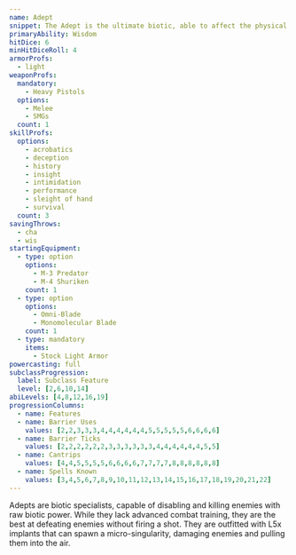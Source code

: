 ```yaml
---
name: Adept
snippet: The Adept is the ultimate biotic, able to affect the physical world with the power of the mind.
primaryAbility: Wisdom
hitDice: 6
minHitDiceRoll: 4
armorProfs:
  - light
weaponProfs:
  mandatory:
    - Heavy Pistols
  options:
    - Melee
    - SMGs
  count: 1
skillProfs:
  options:
    - acrobatics
    - deception
    - history
    - insight
    - intimidation
    - performance
    - sleight of hand
    - survival
  count: 3
savingThrows:
  - cha
  - wis
startingEquipment:
  - type: option
    options:
      - M-3 Predator
      - M-4 Shuriken
    count: 1
  - type: option
    options:
      - Omni-Blade
      - Monomolecular Blade
    count: 1
  - type: mandatory
    items:
      - Stock Light Armor
powercasting: full
subclassProgression:
  label: Subclass Feature
  level: [2,6,10,14]
abiLevels: [4,8,12,16,19]
progressionColumns:
  - name: Features
  - name: Barrier Uses
    values: [2,2,3,3,3,4,4,4,4,4,4,5,5,5,5,5,6,6,6,6]
  - name: Barrier Ticks
    values: [2,2,2,2,2,2,3,3,3,3,3,3,4,4,4,4,4,4,5,5]
  - name: Cantrips
    values: [4,4,5,5,5,5,6,6,6,6,7,7,7,7,8,8,8,8,8,8]
  - name: Spells Known
    values: [3,4,5,6,7,8,9,10,11,12,13,14,15,16,17,18,19,20,21,22]
---
```

Adepts are biotic specialists, capable of disabling and killing enemies with raw biotic power. While they lack
advanced combat training, they are the best at defeating enemies without firing a shot. They are outfitted with L5x
implants that can spawn a micro-singularity, damaging enemies and pulling them into the air.
